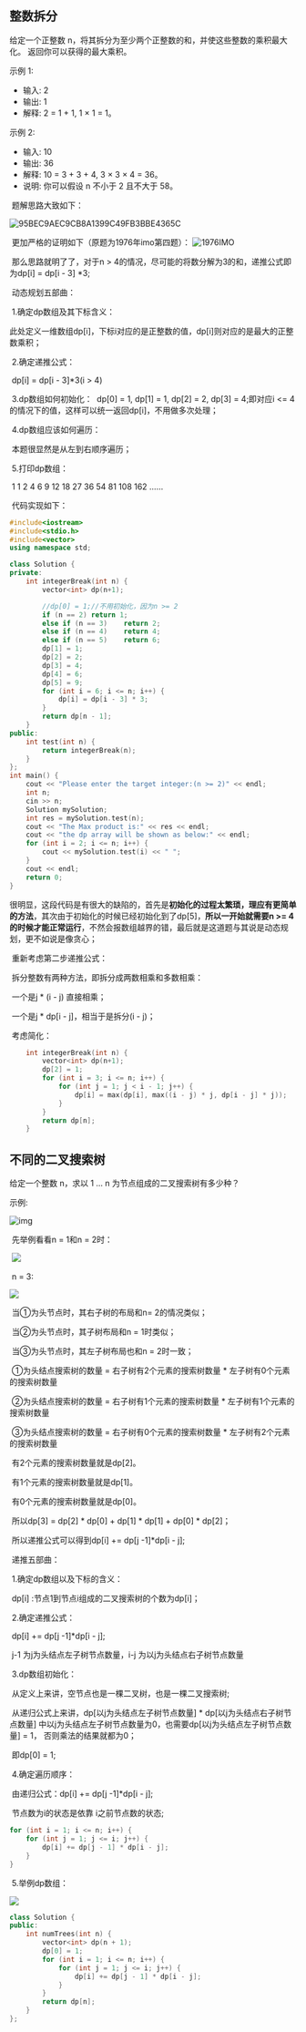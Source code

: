 ## 整数拆分

给定一个正整数 n，将其拆分为至少两个正整数的和，并使这些整数的乘积最大化。 返回你可以获得的最大乘积。

示例 1:

- 输入: 2
- 输出: 1
- 解释: 2 = 1 + 1, 1 × 1 = 1。

示例 2:

- 输入: 10
- 输出: 36
- 解释: 10 = 3 + 3 + 4, 3 × 3 × 4 = 36。
- 说明: 你可以假设 n 不小于 2 且不大于 58。

​	题解思路大致如下：

![95BEC9AEC9CB8A1399C49FB3BBE4365C](https://gitee.com/salinoia/image/raw/master/95BEC9AEC9CB8A1399C49FB3BBE4365C.png)

​	更加严格的证明如下（原题为1976年imo第四题）：
![1976IMO](https://gitee.com/salinoia/image/raw/master/1976IMO.png)

​	那么思路就明了了，对于n > 4的情况，尽可能的将数分解为3的和，递推公式即为dp[i] = dp[i - 3] *3;

​	动态规划五部曲：

​	1.确定dp数组及其下标含义：

​	此处定义一维数组dp[i]，下标i对应的是正整数的值，dp[i]则对应的是最大的正整数乘积；

​	2.确定递推公式：

​	dp[i] = dp[i - 3]*3(i > 4)

​	3.dp数组如何初始化：
​	dp[0] = 1, dp[1] = 1, dp[2] = 2, dp[3] = 4;即对应i <= 4的情况下的值，这样可以统一返回dp[i]，不用做多次处理；

​	4.dp数组应该如何遍历：

​	本题很显然是从左到右顺序遍历；

​	5.打印dp数组：

​	1 1 2 4 6 9 12 18 27 36 54 81 108 162 ……

​	代码实现如下：

```cpp
#include<iostream>
#include<stdio.h>
#include<vector>
using namespace std;

class Solution {
private:
	int integerBreak(int n) {
		vector<int> dp(n+1);

		//dp[0] = 1;//不用初始化，因为n >= 2
		if (n == 2)	return 1;
		else if (n == 3)	return 2;
		else if (n == 4)	return 4;
		else if (n == 5)	return 6;
		dp[1] = 1;
		dp[2] = 2;
		dp[3] = 4;
		dp[4] = 6;
		dp[5] = 9;
		for (int i = 6; i <= n; i++) {
			dp[i] = dp[i - 3] * 3;
		}
		return dp[n - 1];
	}
public:
	int test(int n) {
		return integerBreak(n);
	}
};
int main() {
	cout << "Please enter the target integer:(n >= 2)" << endl;
	int n;
	cin >> n;
	Solution mySolution;
	int res = mySolution.test(n);
	cout << "The Max product is:" << res << endl;
	cout << "the dp array will be shown as below:" << endl;
	for (int i = 2; i <= n; i++) {
		cout << mySolution.test(i) << " ";
	}
	cout << endl;
	return 0;
}
```

​	很明显，这段代码是有很大的缺陷的，首先是**初始化的过程太繁琐，理应有更简单的方法**，其次由于初始化的时候已经初始化到了dp[5]，**所以一开始就需要n >= 4的时候才能正常运行**，不然会报数组越界的错，最后就是这道题与其说是动态规划，更不如说是像贪心；

​	重新考虑第二步递推公式：

​	拆分整数有两种方法，即拆分成两数相乘和多数相乘：

​	一个是j * (i - j) 直接相乘；

​	一个是j * dp[i - j]，相当于是拆分(i - j)；

​	考虑简化：

```cpp
	int integerBreak(int n) {
		vector<int> dp(n+1);
		dp[2] = 1;
		for (int i = 3; i <= n; i++) {
			for (int j = 1; j < i - 1; j++) {
				dp[i] = max(dp[i], max((i - j) * j, dp[i - j] * j));
			}
		}
		return dp[n];
	}
```

## 不同的二叉搜索树

给定一个整数 n，求以 1 ... n 为节点组成的二叉搜索树有多少种？

示例:

![img](https://gitee.com/salinoia/image/raw/master/20210113161941835.png)

​	先举例看看n = 1和n = 2时：

​	![](https://gitee.com/salinoia/image/raw/master/20210107093106367.png)

​	n = 3:

![](https://gitee.com/salinoia/image/raw/master/20210107093129889.png)

​	当①为头节点时，其右子树的布局和n= 2的情况类似；

​	当②为头节点时，其子树布局和n = 1时类似；

​	当③为头节点时，其左子树布局也和n = 2时一致；

​	①为头结点搜索树的数量 = 右子树有2个元素的搜索树数量 * 左子树有0个元素的搜索树数量

​	②为头结点搜索树的数量 = 右子树有1个元素的搜索树数量 * 左子树有1个元素的搜索树数量

​	③为头结点搜索树的数量 = 右子树有0个元素的搜索树数量 * 左子树有2个元素的搜索树数量

​	有2个元素的搜索树数量就是dp[2]。

​	有1个元素的搜索树数量就是dp[1]。

​	有0个元素的搜索树数量就是dp[0]。

​	所以dp[3] = dp[2] * dp[0] + dp[1] * dp[1] + dp[0] * dp[2]；

​	所以递推公式可以得到dp[i] += dp[j -1]*dp[i - j];

​	递推五部曲：

​	1.确定dp数组以及下标的含义：

​	dp[i] :节点1到节点i组成的二叉搜索树的个数为dp[i]；

​	2.确定递推公式：

​	dp[i] += dp[j -1]*dp[i - j];

​	j-1 为j为头结点左子树节点数量，i-j 为以j为头结点右子树节点数量

​	3.dp数组初始化：

​	从定义上来讲，空节点也是一棵二叉树，也是一棵二叉搜索树;

​	从递归公式上来讲，dp[以j为头结点左子树节点数量] * dp[以j为头结点右子树节点数量] 中以j为头结点左子树节点数量为0，也需要dp[以j为头结点左子树节点数量] = 1， 否则乘法的结果就都为0；

​	即dp[0] = 1;

​	4.确定遍历顺序：

​	由递归公式：dp[i] += dp[j -1]*dp[i - j];

​	节点数为i的状态是依靠 i之前节点数的状态;

```cpp
for (int i = 1; i <= n; i++) {
    for (int j = 1; j <= i; j++) {
        dp[i] += dp[j - 1] * dp[i - j];
    }
}
```

​	5.举例dp数组：

![](https://gitee.com/salinoia/image/raw/master/20210107093253987.png)

```cpp
class Solution {
public:
    int numTrees(int n) {
        vector<int> dp(n + 1);
        dp[0] = 1;
        for (int i = 1; i <= n; i++) {
            for (int j = 1; j <= i; j++) {
                dp[i] += dp[j - 1] * dp[i - j];
            }
        }
        return dp[n];
    }
};
```


